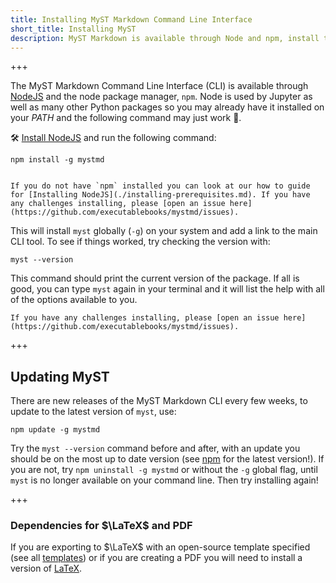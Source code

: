 ```yaml
---
title: Installing MyST Markdown Command Line Interface
short_title: Installing MyST
description: MyST Markdown is available through Node and npm, install the package with `npm install mystmd`.
---
```


+++

The MyST Markdown Command Line Interface (CLI) is available through [NodeJS](./installing-prerequisites.md) and the node package manager, `npm`. Node is used by Jupyter as well as many other Python packages so you may already have it installed on your _PATH_ and the following command may just work 🤞.

🛠️ [Install NodeJS](./installing-prerequisites.md) and run the following command:

```shell
npm install -g mystmd
```

```{important} Installing Node

If you do not have `npm` installed you can look at our how to guide for [Installing NodeJS](./installing-prerequisites.md). If you have any challenges installing, please [open an issue here](https://github.com/executablebooks/mystmd/issues).
```

This will install `myst` globally (`-g`) on your system and add a link to the main CLI tool. To see if things worked, try checking the version with:

```shell
myst --version
```

This command should print the current version of the package. If all is good, you can type `myst` again in your terminal and it will list the help with all of the options available to you.

```{note}
If you have any challenges installing, please [open an issue here](https://github.com/executablebooks/mystmd/issues).
```

+++

## Updating MyST

There are new releases of the MyST Markdown CLI every few weeks, to update to the latest version of `myst`, use:

```shell
npm update -g mystmd
```

Try the `myst --version` command before and after, with an update you should be on the most up to date version (see [npm](https://npmjs.com/package/mystmd) for the latest version!). If you are not, try `npm uninstall -g mystmd` or without the `-g` global flag, until `myst` is no longer available on your command line. Then try installing again!

+++

### Dependencies for $\LaTeX$ and PDF

If you are exporting to $\LaTeX$ with an open-source template specified (see all [templates](https://github.com/myst-templates)) or if you are creating a PDF you will need to install a version of [LaTeX](https://www.latex-project.org/get).
